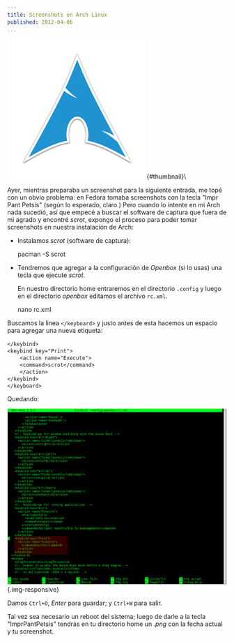 ```yaml
---
title: Screenshots en Arch Linux
published: 2012-04-06
...
```


![](/img/screenshotsarch/thumbnail.png){#thumbnail}\

Ayer, mientras preparaba un screenshot para la siguiente entrada, me topé con un
obvio problema: en Fedora tomaba screenshots con la tecla "Impr Pant Petsis"
(según lo esperado, claro.) Pero cuando lo intente en mi Arch nada sucedió, así
que empecé a buscar el software de captura que fuera de mi agrado  y encontré
*scrot*, expongo el proceso para poder tomar screenshots en nuestra instalación
de Arch:

<!--more-->

* Instalamos *scrot* (software de captura):

    pacman -S scrot


* Tendremos que agregar a la configuración de *Openbox* (si lo usas) una tecla
    que ejecute *scrot*.

    En nuestro directorio home entraremos en el directorio `.config`  y luego en
    el directorio *openbox* editamos el archivo `rc.xml`.


    nano rc.xml


Buscamos la linea `</keyboard>` y justo antes de esta hacemos un espacio para
agregar una nueva etiqueta:

```
</keybind>
<keybind key="Print">
    <action name="Execute">
    <command>scrot</command>
    </action>
</keybind>
</keyboard>
```

Quedando:


![](/img/screenshotsarch/shot.png){.img-responsive}


Damos `Ctrl+O`, *Enter* para guardar; y `Ctrl+W` para salir.


Tal vez sea necesario un reboot del sistema; luego de darle a la tecla
"ImprPantPetsis" tendrás en tu directorio home un *.png* con la fecha actual y
tu screenshot.
